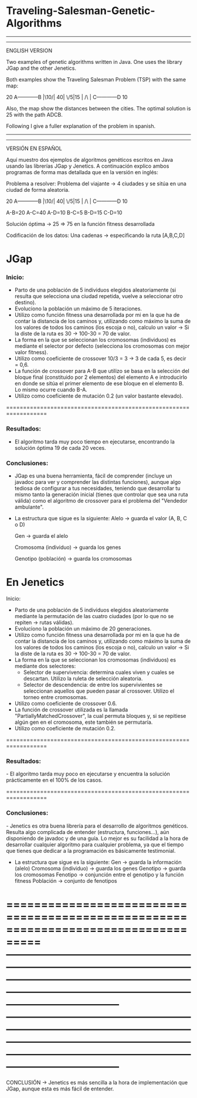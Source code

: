 # Traveling-Salesman-Genetic-Algorithms
-----------------------------------------------------------------------------------------
-----------------------------------------------------------------------------------------
ENGLISH VERSION

Two examples of genetic algorithms written in Java. One uses the library JGap and the other Jenetics.

Both examples show the Traveling Salesman Problem (TSP) with the same map:
<p>
    20
  A————B
  |\10/|
40| \/5|15
  | /\ |
  C————D
    10
</p>
Also, the map show the distances between the cities.
The optimal solution is 25 with the path ADCB.

Following I give a fuller explanation of the problem in spanish.

-----------------------------------------------------------------------------------------
-----------------------------------------------------------------------------------------
VERSIÓN EN ESPAÑOL

Aquí muestro dos ejemplos de algoritmos genéticos escritos en Java usando las librerías JGap y Jenetics. A continuación explico ambos programas de forma mas detallada que en la versión en inglés:

Problema a resolver:
Problema del viajante -> 4 ciudades y se sitúa en una ciudad de forma aleatoria.
<p>
    20
  A————B
  |\10/|
40| \/5|15
  | /\ |
  C————D
    10
</p>
A-B=20
A-C=40
A-D=10
B-C=5
B-D=15
C-D=10

Solución óptima -> 25 => 75 en la función fitness desarrollada

Codificación de los datos:
Una cadenas -> especificando la ruta [A,B,C,D]

<h1>JGap</h1>

<h3>Inicio:</h3>

- Parto de una población de 5 individuos elegidos aleatoriamente (si resulta que selecciona una ciudad repetida, vuelve a seleccionar otro destino).
- Evoluciono la población un máximo de 5 iteraciones.
- Utilizo como función fitness una desarrollada por mi en la que ha de contar la distancia de los caminos y, utilizando como máximo la suma de los valores de todos los caminos (los escoja o no), calculo un valor -> Si la diste de la ruta es 30 -> 100-30 = 70 de valor.
- La forma en la que se seleccionan los cromosomas (individuos) es mediante el selector por defecto (selecciona los cromosomas con mejor valor fitness).
- Utilizo como coeficiente de crossover 10/3 = 3 -> 3 de cada 5, es decir = 0,6.
- La función de crossover para A-B que utilizo se basa en la selección del bloque final (constituido por 2 elementos) del elemento A e introducirlo en donde se sitúa el primer elemento de ese bloque en el elemento B. Lo mismo ocurre cuando B-A.
- Utilizo como coeficiente de mutación 0.2 (un valor bastante elevado).

==================================================================

<h3>Resultados:</h3>

- El algoritmo tarda muy poco tiempo en ejecutarse, encontrando la solución óptima 19 de cada 20 veces.

<h3>Conclusiones:</h3>

- JGap es una buena herramienta, fácil de comprender (incluye un javadoc para ver y comprender las distintas funciones), aunque algo tediosa de configurar a tus necesidades, teniendo que desarrollar tu mismo tanto la generación inicial (tienes que controlar que sea una ruta válida) como el algoritmo de crossover para el problema del "Vendedor ambulante".

- La estructura que sigue es la siguiente:
	Alelo -> guarda el valor (A, B, C o D)

	Gen -> guarda el alelo

	Cromosoma (individuo) -> guarda los genes

	Genotipo (población) -> guarda los cromosomas

<h1>En Jenetics</h1>

Inicio:

- Parto de una población de 5 individuos elegidos aleatoriamente mediante la permutación de las cuatro ciudades (por lo que no se repiten -> rutas válidas).
- Evoluciono la población un máximo de 20 generaciones.
- Utilizo como función fitness una desarrollada por mi en la que ha de contar la distancia de los caminos y, utilizando como máximo la suma de los valores de todos los caminos (los escoja o no), calculo un valor -> Si la diste de la ruta es 30 -> 100-30 = 70 de valor.
- La forma en la que se seleccionan los cromosomas (individuos) es mediante dos selectores:
	- Selector de supervivencia: determina cuales viven y cuales se descartan. Utilizo
	la ruleta de selección aleatoria.
	- Selector de descendencia: de entre los supervivientes se seleccionan aquellos
	que pueden pasar al crossover. Utilizo el torneo entre cromosomas.
- Utilizo como coeficiente de crossover 0.6.
- La función de crossover utilizada es la llamada "PartiallyMatchedCrossover", la cual permuta bloques y, si se repitiese algún gen en el cromosoma, este también se permutaría.
- Utilizo como coeficiente de mutación 0.2.

==================================================================

<h3>Resultados:</h3>
- El algoritmo tarda muy poco en ejecutarse y encuentra la solución prácticamente en el 100% de los casos. 

==================================================================

<h3>Conclusiones:</h3>
- Jenetics es otra buena librería para el desarrollo de algoritmos genéticos. Resulta algo complicada de entender (estructura, funciones…), aún disponiendo de javadoc y de una guía. Lo mejor es su facilidad a la hora de desarrollar cualquier algoritmo para cualquier problema, ya que el tiempo que tienes que dedicar a la programación es básicamente testimonial.

- La estructura que sigue es la siguiente:
	Gen -> guarda la información (alelo)
	Cromosoma (individuo) -> guarda los genes
	Genotipo -> guarda los cromosomas
	Fenotipo -> conjunción entre el genotipo y la función fitness
	Población -> conjunto de fenotipos

===================================================================================
———————————————————————————————————————————————————————————————————————————————————
———————————————————————————————————————————————————————————————————————————————————
===================================================================================

CONCLUSIÓN -> Jenetics es más sencilla a la hora de implementación que JGap, aunque esta es más fácil de entender.
